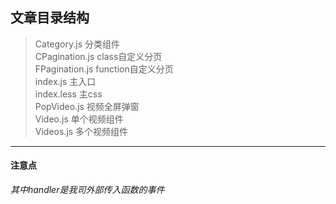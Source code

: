 ## 文章目录结构

>  Category.js 分类组件  
>  CPagination.js class自定义分页  
>  FPagination.js function自定义分页  
>  index.js 主入口  
>  index.less 主css  
>  PopVideo.js 视频全屏弹窗  
>  Video.js 单个视频组件  
>  Videos.js 多个视频组件  

---------------------------------------

#### 注意点

*其中handler是我司外部传入函数的事件*